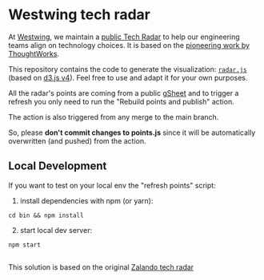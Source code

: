 # Westwing tech radar 

At [Westwing](http://westwing.com), we maintain a [public Tech
Radar](https://westwing-home-and-living.github.io/techradar/) to help our engineering teams
align on technology choices. It is based on the [pioneering work
by ThoughtWorks](https://www.thoughtworks.com/radar).

This repository contains the code to generate the visualization:
[`radar.js`](https://github.com/Westwing-Home-and-Living/techradar/blob/main/radar.js) (based on [d3.js v4](https://d3js.org)).
Feel free to use and adapt it for your own purposes.

All the radar's points are coming from a public [gSheet](https://docs.google.com/spreadsheets/d/1qxqDFvSeZvmaHd5MNnJ-JiDcmUTXilXjCm9xfJe03EM/edit#gid=0) and to trigger a refresh you only need to run the  "Rebuild points and publish" action. 


The action is also triggered from any merge to the main branch. 

So, please **don't commit changes to points.js** since it will be automatically overwritten (and pushed) from the action. 


## Local Development
If you want to test on your local env the "refresh points" script: 


1. install dependencies with npm (or yarn):

```
cd bin && npm install
```

2. start local dev server:

```
npm start
```
## 
This solution is based on the original [Zalando tech radar](https://github.com/zalando/tech-radar)  

